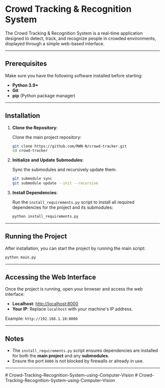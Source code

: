 # Crowd Tracking & Recognition System

The Crowd Tracking & Recognition System is a real-time application designed to detect, track, and recognize people in crowded environments, displayed through a simple web-based interface.

---

## Prerequisites

Make sure you have the following software installed before starting:

- **Python 3.9+**  
- **Git**  
- **pip** (Python package manager)  

---

## Installation

1. **Clone the Repository**:  

   Clone the main project repository:
   ```bash
   git clone https://github.com/RWN-N/crowd-tracker.git
   cd crowd-tracker
   ```

2. **Initialize and Update Submodules**:  

   Sync the submodules and recursively update them:
   ```bash
   git submodule sync
   git submodule update --init --recursive
   ```

3. **Install Dependencies**:  

   Run the `install_requirements.py` script to install all required dependencies for the project and its submodules:  
   ```bash
   python install_requirements.py
   ```

---

## Running the Project

After installation, you can start the project by running the main script:

```bash
python main.py
```

---

## Accessing the Web Interface

Once the project is running, open your browser and access the web interface:

- **Localhost**: [http://localhost:8000](http://localhost:8000)  
- **Your IP**: Replace `localhost` with your machine's IP address.  

Example: `http://192.168.1.10:8000`

---

## Notes

- The `install_requirements.py` script ensures dependencies are installed for both the **main project** and any **submodules**.  
- Ensure the port `8000` is not blocked by firewalls or already in use.  

---
#   C r o w d - T r a c k i n g - R e c o g n i t i o n - S y s t e m - u s i n g - C o m p u t e r - V i s i o n  
 #   C r o w d - T r a c k i n g - R e c o g n i t i o n - S y s t e m - u s i n g - C o m p u t e r - V i s i o n  
 